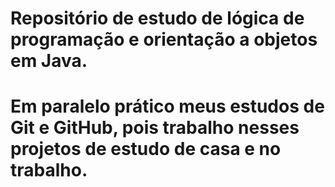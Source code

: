 # Repositório de estudo de lógica de programação e orientação a objetos em Java. 
# Em paralelo prático meus estudos de Git e GitHub, pois trabalho nesses projetos de estudo de casa e no trabalho.
